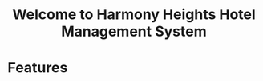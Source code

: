 <h1 style="text-align: center;">Welcome to Harmony Heights Hotel Management System</h1>

# Features
